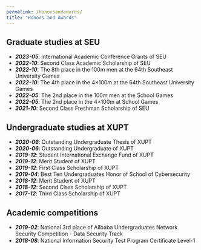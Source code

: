 ```yaml
---
permalink: /honorsandawards/
title: "Honors and Awards"
---
```



## Graduate studies at SEU
- ***2023-05***: International Academic Conference Grants of SEU
- ***2022-10***: Second Class Academic Scholarship of SEU
- ***2022-10***: The 8th place in the 100m men at the 64th Southeast University Games
- ***2022-10***: The 4th place in the 4$\times$100m at the 64th Southeast University Games
- ***2022-05***: The 2nd place in the 100m men at the School Games
- ***2022-05***: The 2nd place in the 4$\times$100m at School Games
- ***2021-10***: Second Class Freshman Scholarship of SEU


## Undergraduate studies at XUPT
- ***2020-06***: Outstanding Undergraduate Thesis of XUPT 
- ***2020-06***: Outstanding Undergraduate of XUPT 
- ***2019-12***: Student International Exchange Fund of XUPT
- ***2019-12***: Merit Student of XUPT 
- ***2019-12***: First Class Scholarship of XUPT
- ***2019-04***: Best Ten Undergraduates Honor of School of Cybersecurity 
- ***2018-12***: Merit Student of XUPT 
- ***2018-12***: Second Class Scholarship of XUPT 
- ***2017-12***: Third Class Scholarship of XUPT 

## Academic competitions
- ***2019-02***: National 3rd place of Alibaba Undergraduates Network Security Competition - Data Security Track
- ***2018-08***: National Information Security Test Program Certiﬁcate Level-1
